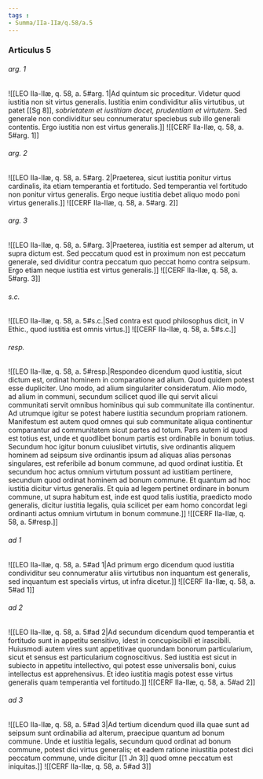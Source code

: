 ```yaml
---
tags : 
- Summa/IIa-IIæ/q.58/a.5
---
```


### Articulus 5

###### arg. 1
![[LEO IIa-IIæ, q. 58, a. 5#arg. 1|Ad quintum sic proceditur. Videtur quod iustitia non sit virtus generalis. Iustitia enim condividitur aliis virtutibus, ut patet [[Sg 8]], *sobrietatem et iustitiam docet, prudentiam et virtutem*. Sed generale non condividitur seu connumeratur speciebus sub illo generali contentis. Ergo iustitia non est virtus generalis.]]
![[CERF IIa-IIæ, q. 58, a. 5#arg. 1]]

###### arg. 2
![[LEO IIa-IIæ, q. 58, a. 5#arg. 2|Praeterea, sicut iustitia ponitur virtus cardinalis, ita etiam temperantia et fortitudo. Sed temperantia vel fortitudo non ponitur virtus generalis. Ergo neque iustitia debet aliquo modo poni virtus generalis.]]
![[CERF IIa-IIæ, q. 58, a. 5#arg. 2]]

###### arg. 3
![[LEO IIa-IIæ, q. 58, a. 5#arg. 3|Praeterea, iustitia est semper ad alterum, ut supra dictum est. Sed peccatum quod est in proximum non est peccatum generale, sed dividitur contra peccatum quo peccat homo contra seipsum. Ergo etiam neque iustitia est virtus generalis.]]
![[CERF IIa-IIæ, q. 58, a. 5#arg. 3]]

###### s.c.
![[LEO IIa-IIæ, q. 58, a. 5#s.c.|Sed contra est quod philosophus dicit, in V Ethic., quod iustitia est omnis virtus.]]
![[CERF IIa-IIæ, q. 58, a. 5#s.c.]]

###### resp.
![[LEO IIa-IIæ, q. 58, a. 5#resp.|Respondeo dicendum quod iustitia, sicut dictum est, ordinat hominem in comparatione ad alium. Quod quidem potest esse dupliciter. Uno modo, ad alium singulariter consideratum. Alio modo, ad alium in communi, secundum scilicet quod ille qui servit alicui communitati servit omnibus hominibus qui sub communitate illa continentur. Ad utrumque igitur se potest habere iustitia secundum propriam rationem. Manifestum est autem quod omnes qui sub communitate aliqua continentur comparantur ad communitatem sicut partes ad totum. Pars autem id quod est totius est, unde et quodlibet bonum partis est ordinabile in bonum totius. Secundum hoc igitur bonum cuiuslibet virtutis, sive ordinantis aliquem hominem ad seipsum sive ordinantis ipsum ad aliquas alias personas singulares, est referibile ad bonum commune, ad quod ordinat iustitia. Et secundum hoc actus omnium virtutum possunt ad iustitiam pertinere, secundum quod ordinat hominem ad bonum commune. Et quantum ad hoc iustitia dicitur virtus generalis. Et quia ad legem pertinet ordinare in bonum commune, ut supra habitum est, inde est quod talis iustitia, praedicto modo generalis, dicitur iustitia legalis, quia scilicet per eam homo concordat legi ordinanti actus omnium virtutum in bonum commune.]]
![[CERF IIa-IIæ, q. 58, a. 5#resp.]]

###### ad 1
![[LEO IIa-IIæ, q. 58, a. 5#ad 1|Ad primum ergo dicendum quod iustitia condividitur seu connumeratur aliis virtutibus non inquantum est generalis, sed inquantum est specialis virtus, ut infra dicetur.]]
![[CERF IIa-IIæ, q. 58, a. 5#ad 1]]

###### ad 2
![[LEO IIa-IIæ, q. 58, a. 5#ad 2|Ad secundum dicendum quod temperantia et fortitudo sunt in appetitu sensitivo, idest in concupiscibili et irascibili. Huiusmodi autem vires sunt appetitivae quorundam bonorum particularium, sicut et sensus est particularium cognoscitivus. Sed iustitia est sicut in subiecto in appetitu intellectivo, qui potest esse universalis boni, cuius intellectus est apprehensivus. Et ideo iustitia magis potest esse virtus generalis quam temperantia vel fortitudo.]]
![[CERF IIa-IIæ, q. 58, a. 5#ad 2]]

###### ad 3
![[LEO IIa-IIæ, q. 58, a. 5#ad 3|Ad tertium dicendum quod illa quae sunt ad seipsum sunt ordinabilia ad alterum, praecipue quantum ad bonum commune. Unde et iustitia legalis, secundum quod ordinat ad bonum commune, potest dici virtus generalis; et eadem ratione iniustitia potest dici peccatum commune, unde dicitur [[1 Jn 3]] quod omne peccatum est iniquitas.]]
![[CERF IIa-IIæ, q. 58, a. 5#ad 3]]

